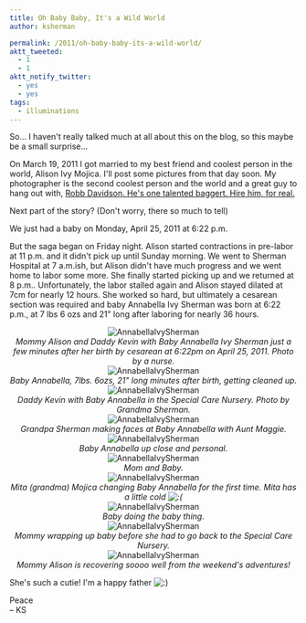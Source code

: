 ```yaml
---
title: Oh Baby Baby, It's a Wild World
author: ksherman

permalink: /2011/oh-baby-baby-its-a-wild-world/
aktt_tweeted:
  - 1
  - 1
aktt_notify_twitter:
  - yes
  - yes
tags:
  - illuminations
---
```


So... I haven't really talked much at all about this on the blog, so this maybe be a small surprise...

On March 19, 2011 I got married to my best friend and coolest person in the world, Alison Ivy Mojica. I'll post some pictures from that day soon. My photographer is the second coolest person and the world and a great guy to hang out with, [Robb Davidson. He's one talented baggert. Hire him, for real.][1]

Next part of the story? (Don't worry, there so much to tell)

We just had a baby on Monday, April 25, 2011 at 6:22 p.m.

But the saga began on Friday night. Alison started contractions in pre-labor at 11 p.m. and it didn't pick up until Sunday morning. We went to Sherman Hospital at 7 a.m.ish, but Alison didn't have much progress and we went home to labor some more. She finally started picking up and we returned at 8 p.m.. Unfortunately, the labor stalled again and Alison stayed dilated at 7cm for nearly 12 hours. She worked so hard, but ultimately a cesarean section was required and baby Annabella Ivy Sherman was born at 6:22 p.m., at 7 lbs 6 ozs and 21" long after laboring for nearly 36 hours.

<p style="text-align: center;">
  <img class="aligncenter" src="https://s3-us-west-2.amazonaws.com/assets.kshermphoto.com/2011PostsImages/April/AnnabellaIvy-1.jpg" alt="AnnabellaIvySherman" /><br /> <em> Mommy Alison and Daddy Kevin with Baby Annabella Ivy Sherman just a few minutes after her birth by cesarean at 6:22pm on April 25, 2011. Photo by a nurse.</em><br /> <img class="aligncenter" src="https://s3-us-west-2.amazonaws.com/assets.kshermphoto.com/2011PostsImages/April/AnnabellaIvy-2.jpg" alt="AnnabellaIvySherman" /><br /> <em> Baby Annabella, 7lbs. 6ozs, 21" long minutes after birth, getting cleaned up.</em><br /> <img class="aligncenter" src="https://s3-us-west-2.amazonaws.com/assets.kshermphoto.com/2011PostsImages/April/AnnabellaIvy-3.jpg" alt="AnnabellaIvySherman" /><br /> <em> Daddy Kevin with Baby Annabella in the Special Care Nursery. Photo by Grandma Sherman.</em><br /> <img class="aligncenter" src="https://s3-us-west-2.amazonaws.com/assets.kshermphoto.com/2011PostsImages/April/AnnabellaIvy-4.jpg" alt="AnnabellaIvySherman" /><br /> <em> Grandpa Sherman making faces at Baby Annabella with Aunt Maggie.</em><br /> <img class="aligncenter" src="https://s3-us-west-2.amazonaws.com/assets.kshermphoto.com/2011PostsImages/April/AnnabellaIvy-5.jpg" alt="AnnabellaIvySherman" /><br /> <em> Baby Annabella up close and personal.</em><br /> <img class="aligncenter" src="https://s3-us-west-2.amazonaws.com/assets.kshermphoto.com/2011PostsImages/April/AnnabellaIvy-6.jpg" alt="AnnabellaIvySherman" /><br /> <em> Mom and Baby.</em><br /> <img class="aligncenter" src="https://s3-us-west-2.amazonaws.com/assets.kshermphoto.com/2011PostsImages/April/AnnabellaIvy-7.jpg" alt="AnnabellaIvySherman" /><br /> <em> Mita (grandma) Mojica changing Baby Annabella for the first time. Mita has a little cold <img src="http://kshermphoto.com/wp-includes/images/smilies/icon_sad.gif" alt=":(" class="wp-smiley" /></em><br /> <img class="aligncenter" src="https://s3-us-west-2.amazonaws.com/assets.kshermphoto.com/2011PostsImages/April/AnnabellaIvy-8.jpg" alt="AnnabellaIvySherman" /><br /> <em> Baby doing the baby thing.</em><br /> <img class="aligncenter" src="https://s3-us-west-2.amazonaws.com/assets.kshermphoto.com/2011PostsImages/April/AnnabellaIvy-9.jpg" alt="AnnabellaIvySherman" /><br /> <em> Mommy wrapping up baby before she had to go back to the Special Care Nursery.</em><br /> <img class="aligncenter" src="https://s3-us-west-2.amazonaws.com/assets.kshermphoto.com/2011PostsImages/April/AnnabellaIvy-10.jpg" alt="AnnabellaIvySherman" /><br /> <em> Mommy Alison is recovering soooo well from the weekend's adventures!</em>
</p>

She's such a cutie! I'm a happy father <img src="http://kshermphoto.com/wp-includes/images/smilies/icon_smile.gif" alt=":)" class="wp-smiley" />

Peace\
– KS

[1]: http://robb-davidson.com/blog/

